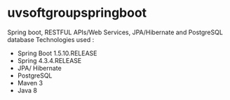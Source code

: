 # uvsoftgroupspringboot
Spring boot, RESTFUL APIs/Web Services, JPA/Hibernate and PostgreSQL database
Technologies used :

- Spring Boot 1.5.10.RELEASE
- Spring 4.3.4.RELEASE
- JPA/ Hibernate
- PostgreSQL 
- Maven 3
- Java 8
